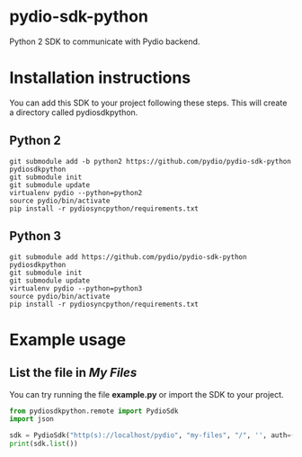 pydio-sdk-python
================

Python 2 SDK to communicate with Pydio backend.

Installation instructions
=========================

You can add this SDK to your project following these steps. This will create a directory called pydiosdkpython.

Python 2
--------

    git submodule add -b python2 https://github.com/pydio/pydio-sdk-python pydiosdkpython
    git submodule init
    git submodule update
    virtualenv pydio --python=python2
    source pydio/bin/activate
    pip install -r pydiosyncpython/requirements.txt

Python 3
--------

    git submodule add https://github.com/pydio/pydio-sdk-python pydiosdkpython
    git submodule init
    git submodule update
    virtualenv pydio --python=python3
    source pydio/bin/activate
    pip install -r pydiosyncpython/requirements.txt

Example usage
=============

List the file in *My Files*
---------------------------

You can try running the file **example.py** or import the SDK to your project.

```python
from pydiosdkpython.remote import PydioSdk
import json

sdk = PydioSdk("http(s)://localhost/pydio", "my-files", "/", '', auth=('user', 'password'))
print(sdk.list())
```

